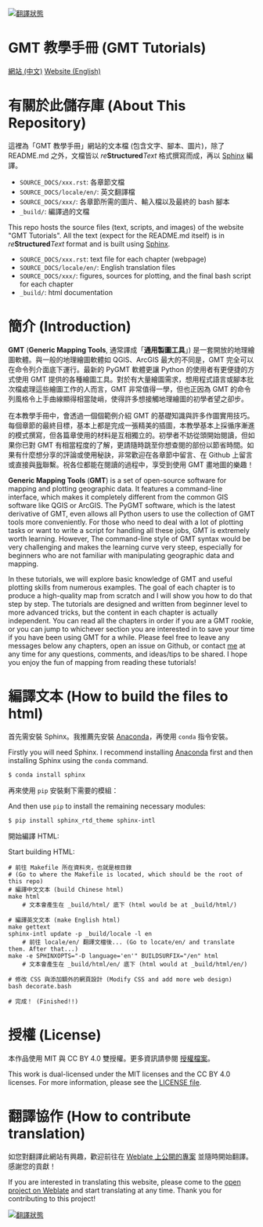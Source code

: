 <a href="https://hosted.weblate.org/engage/gmt-tutorials/">
<img src="https://hosted.weblate.org/widgets/gmt-tutorials/-/svg-badge.svg" alt="翻譯狀態" />
</a>

# GMT 教學手冊 (GMT Tutorials)

[網站 (中文)](http://gmt-tutorials.org)
[Website (English)](http://gmt-tutorials.org/en/)

# 有關於此儲存庫 (About This Repository)

這裡為「GMT 教學手冊」網站的文本檔 (包含文字、腳本、圖片)，除了 README.md 之外，文檔皆以 *re***Structured***Text* 格式撰寫而成，再以 [Sphinx](http://www.sphinx-doc.org/en/stable/index.html) 編譯。

- `SOURCE_DOCS/xxx.rst`: 各章節文檔
- `SOURCE_DOCS/locale/en/`: 英文翻譯檔
- `SOURCE_DOCS/xxx/`: 各章節所需的圖片、輸入檔以及最終的 bash 腳本
- `_build/`: 編譯過的文檔

This repo hosts the source files (text, scripts, and images) of the website "GMT Tutorials". All the text (expect for the README.md itself) is in *re***Structured***Text* format and is built using [Sphinx](http://www.sphinx-doc.org/en/stable/index.html).


- `SOURCE_DOCS/xxx.rst`: text file for each chapter (webpage)
- `SOURCE_DOCS/locale/en/`: English translation files
- `SOURCE_DOCS/xxx/`: figures, sources for plotting, and the final bash script for each chapter
- `_build/`: html documentation

# 簡介 (Introduction)

**GMT** (**Generic Mapping Tools**, 通常譯成「**通用製圖工具**」) 是一套開放的地理繪圖軟體。與一般的地理繪圖軟體如 QGIS、ArcGIS 最大的不同是，GMT 完全可以在命令列介面底下運行。最新的 PyGMT 軟體更讓 Python 的使用者有更便捷的方式使用 GMT 提供的各種繪圖工具。對於有大量繪圖需求，想用程式語言或腳本批次檔處理這些繪圖工作的人而言，GMT 非常值得一學，但也正因為 GMT 的命令列風格令上手曲線顯得相當陡峭，使得許多想接觸地理繪圖的初學者望之卻步。

在本教學手冊中，會透過一個個範例介紹 GMT 的基礎知識與許多作圖實用技巧。每個章節的最終目標，基本上都是完成一張精美的插圖，本教學基本上採循序漸進的模式撰寫，但各篇章使用的材料是互相獨立的。初學者不妨從頭開始閱讀，但如果你已對 GMT 有相當程度的了解，更請隨時跳至你想查閱的部份以節省時間。如果有什麼想分享的評論或使用秘訣，非常歡迎在各章節中留言、在 Github 上留言或直接與[我](mailto:whyjayzheng@gmail.com)聯繫。祝各位都能在閱讀的過程中，享受到使用 GMT 畫地圖的樂趣！

**Generic Mapping Tools** (**GMT**) is a set of open-source software for mapping and plotting geographic data. It features a command-line interface, which makes it completely different from the common GIS software like QGIS or ArcGIS. The PyGMT software, which is the latest derivative of GMT, even allows all Python users to use the collection of GMT tools more conveniently. For those who need to deal with a lot of plotting tasks or want to write a script for handling all these jobs, GMT is extremely worth learning. However, The command-line style of GMT syntax would be very challenging and makes the learning curve very steep, especially for beginners who are not familiar with manipulating geographic data and mapping.

In these tutorials, we will explore basic knowledge of GMT and useful plotting skills from numerous examples. The goal of each chapter is to produce a high-quality map from scratch and I will show you how to do that step by step. The tutorials are designed and written from beginner level to more advanced tricks, but the content in each chapter is actually independent. You can read all the chapters in order if you are a GMT rookie, or you can jump to whichever section you are interested in to save your time if you have been using GMT for a while. Please feel free to leave any messages below any chapters, open an issue on Github, or contact [me](mailto:whyjayzheng@gmail.com) at any time for any questions, comments, and ideas/tips to be shared. I hope you enjoy the fun of mapping from reading these tutorials!

# 編譯文本 (How to build the files to html)

首先需安裝 Sphinx。我推薦先安裝 [Anaconda](https://www.anaconda.com/products/individual)，再使用 ```conda``` 指令安裝。

Firstly you will need Sphinx. I recommend installing [Anaconda](https://www.anaconda.com/products/individual) first and then installing Sphinx using the ```conda``` command.

```
$ conda install sphinx
```

再來使用 ```pip``` 安裝剩下需要的模組：

And then use ```pip``` to install the remaining necessary modules:

```
$ pip install sphinx_rtd_theme sphinx-intl
```

開始編譯 HTML:

Start building HTML:


```
# 前往 Makefile 所在資料夾，也就是根目錄 
# (Go to where the Makefile is located, which should be the root of this repo)
# 編譯中文文本 (build Chinese html)
make html
    # 文本會產生在 _build/html/ 底下 (html would be at _build/html/)

# 編譯英文文本 (make English html)
make gettext
sphinx-intl update -p _build/locale -l en
    # 前往 locale/en/ 翻譯文檔後... (Go to locate/en/ and translate them. After that...)
make -e SPHINXOPTS="-D language='en'" BUILDSURFIX="/en" html
    # 文本會產生在 _build/html/en/ 底下 (html would at _build/html/en/)

# 修改 CSS 與添加額外的網頁設計 (Modify CSS and add more web design)
bash decorate.bash

# 完成！ (Finished!!)
```

# 授權 (License)

本作品使用 MIT 與 CC BY 4.0 雙授權。更多資訊請參閱 [授權檔案](LICENSE.md)。

This work is dual-licensed under the MIT licenses and the CC BY 4.0 licenses. For more information, please see the [LICENSE file](LICENSE.md).

# 翻譯協作 (How to contribute translation)

如您對翻譯此網站有興趣，歡迎前往在 [Weblate 上公開的專案](https://hosted.weblate.org/engage/gmt-tutorials/) 並隨時開始翻譯。感謝您的貢獻！

If you are interested in translating this website, please come to the [open project on Weblate](https://hosted.weblate.org/engage/gmt-tutorials/) and start translating at any time. Thank you for contributing to this project!

<a href="https://hosted.weblate.org/engage/gmt-tutorials/">
<img src="https://hosted.weblate.org/widgets/gmt-tutorials/-/multi-auto.svg" alt="翻譯狀態" />
